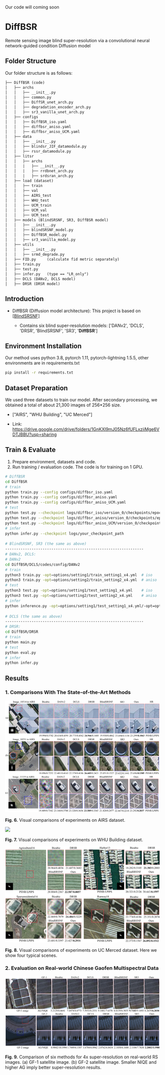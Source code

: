 Our code will coming soon

# DiffBSR
Remote sensing image blind super-resolution via a convolutional neural network-guided condition Diffusion model

## Folder Structure

Our folder structure is as follows:

```
├── DiffBSR (code)
│   ├── archs
│   │   ├── __init__.py
│   │   ├── common.py
│   │   ├── DiffSR_unet_arch.py
│   │   ├── degradation_encoder_arch.py
│   │   ├── sr3_vanilla_unet_arch.py
│   ├── configs
│   │   ├── DiffBSR_iso.yaml
│   │   ├── diffbsr_aniso.yaml
│   │   ├── diffbsr_aniso_UCM.yaml
│   ├── data
│   │   ├── __init__.py
│   │   ├── blindsr_JIF_datamodule.py
│   │   ├── rssr_datamodule.py
│   ├── litsr
│   │   ├── archs
│   │   |   ├── __init__.py
│   │   |   ├── rrdbnet_arch.py
│   │   |   ├── srdsran_arch.py
│   ├── load (dataset)
│   │   ├── train
│   │   ├── val
│   │   ├── AIRS_test
│   │   ├── WHU_test
│   │   ├── UCM_train
│   │   ├── UCM_val
│   │   ├── UCM_test
│   ├── models (BlindSRSNF, SR3, DiffBSR model)
│   │   ├── __init__.py
│   │   ├── blindSRSNF_model.py
│   │   ├── DiffBSR_model.py
│   │   ├── sr3_vanilla_model.py
│   ├── utils
│   │   ├── __init__.py
│   │   ├── srmd_degrade.py
│   ├── FID.py     (calculate fid metric separately)
│   ├── train.py
│   ├── test.py
│   ├── infer.py   (type == "LR_only")
│   ├── DCLS (DANv2, DCLS model)
│   ├── DRSR (DRSR model)
```

## Introduction

- DiffBSR (Diffusion model architecture): This project is based on [[BlindSRSNF]](https://github.com/hanlinwu/BlindSRSNF)

  - Contains six blind super-resolution models: ['DANv2', 'DCLS', 'DRSR', 'BlindSRSNF', 'SR3', '**DiffBSR**']


## Environment Installation

Our method uses python 3.8, pytorch 1.11, pytorch-lightning 1.5.5, other environments are in requirements.txt

```bash
pip install -r requirements.txt
```

## Dataset Preparation

We used three datasets to train our model. After secondary processing, we obtained a total of about 21,300 images of 256*256 size. 



- ["AIRS", "WHU Building", "UC Merced"]

- Link:   https://drive.google.com/drive/folders/1GnKXl9mJ05Nz6fUFLxziiMge6VDTJBBU?usp=sharing 

  

## Train & Evaluate

1. Prepare environment, datasets and code.
2. Run training / evaluation code. The code is for training on 1 GPU.

```bash
# DiffBSR
cd DiffBSR 
# train
python train.py --config configs/diffbsr_iso.yaml
python train.py --config configs/diffbsr_aniso.yaml
python train.py --config configs/diffbsr_aniso_UCM.yaml
# test
python test.py --checkpoint logs/diffbsr_iso/version_0/checkpoints/epoch=399-step=799999.ckpt
python test.py --checkpoint logs/diffbsr_aniso/version_0/checkpoints/epoch=399-step=799999.ckpt
python test.py --checkpoint logs/diffbsr_aniso_UCM/version_0/checkpoints/epoch=399-step=799999.ckpt
# infer
python infer.py --checkpoint logs/your_checkpoint_path

# BlindSRSNF, SR3 (the same as above)
---------------------------------------------------------------
# DANv2, DCLS:
# DANv2
cd DiffBSR/DCLS/codes/config/DANv2
# train
python3 train.py -opt=options/setting1/train_setting1_x4.yml  # iso
python3 train.py -opt=options/setting2/train_setting2_x4.yml  # aniso
# test
python3 test.py -opt=options/setting1/test_setting1_x4.yml    # iso
python3 test.py -opt=options/setting2/test_setting2_x4.yml    # aniso
# infer
python inference.py -opt=options/setting1/test_setting1_x4.yml/-opt=options/setting2/test_setting2_x4.yml

# DCLS (the same as above)
---------------------------------------------------------------
# DRSR:
cd DiffBSR/DRSR
# train
python main.py
# test
python eval.py
# infer
python infer.py

```


## Results

### 1. Comparisons With The State-of-the-Art Methods


![](results_img/AIRS.png)

**Fig. 6.** Visual comparisons of experiments on AIRS dataset.




![](results_img/WHU.png)

**Fig. 7.** Visual comparisons of experiments on WHU Building dataset.




![](results_img/UCM.png)

**Fig. 8.** Visual comparisons of experiments on UC Merced dataset. Here we show four typical scenes.





### 2. Evaluation on Real-world Chinese Gaofen Multispectral Data

![](results_img/GF-1-2.png)

**Fig. 9.** Comparison of six methods for 4x super-resolution on real-world RS images. (a) GF-1 satellite image. (b) GF-2 satellite image. Smaller NIQE and higher AG imply better super-resolution results.
